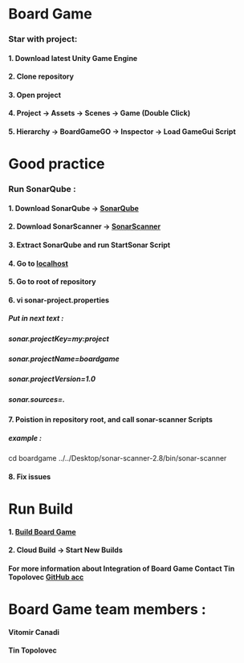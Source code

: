 # Board Game

### Star with project:
#### 1. Download latest Unity Game Engine
#### 2. Clone repository
#### 3. Open project
#### 4. Project -> Assets -> Scenes -> Game (Double Click)
#### 5. Hierarchy -> BoardGameGO -> Inspector -> Load GameGui Script

# Good practice
### Run SonarQube :
#### 1. Download SonarQube -> [SonarQube](https://www.sonarqube.org/)
#### 2. Download SonarScanner -> [SonarScanner](https://docs.sonarqube.org/display/SCAN/Analyzing+with+SonarQube+Scanner)
#### 3. Extract SonarQube and run StartSonar Script
#### 4. Go to [localhost](localhost:9000)
#### 5. Go to root of repository
#### 6. vi sonar-project.properties
##### Put in next text :
##### sonar.projectKey=my:project
##### sonar.projectName=boardgame
##### sonar.projectVersion=1.0
##### sonar.sources=.
#### 7. Poistion in repository root, and call sonar-scanner Scripts
##### example :
cd boardgame
../../Desktop/sonar-scanner-2.8/bin/sonar-scanner
#### 8. Fix issues

# Run Build

#### 1. [Build Board Game](https://developer.cloud.unity3d.com/build/orgs/tinolov/projects/boardgame/)
#### 2. Cloud Build -> Start New Builds

#### For more information about Integration of Board Game Contact Tin Topolovec [GitHub acc](https://github.com/TinT1)

# Board Game team members :
#### Vitomir Canadi
#### Tin Topolovec
